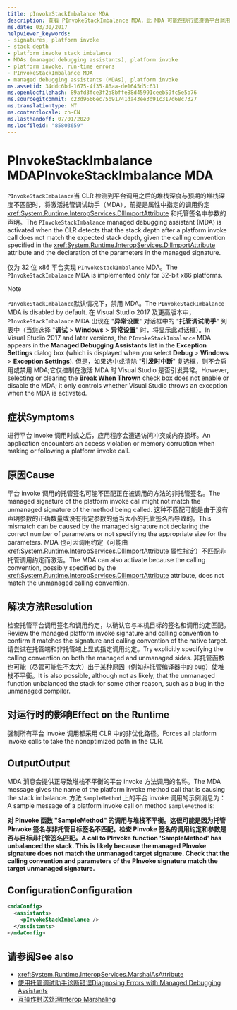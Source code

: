 ```yaml
---
title: pInvokeStackImbalance MDA
description: 查看 PInvokeStackImbalance MDA，此 MDA 可能在执行或遵循平台调用时在访问冲突或内存损坏期间被激活。
ms.date: 03/30/2017
helpviewer_keywords:
- signatures, platform invoke
- stack depth
- platform invoke stack imbalance
- MDAs (managed debugging assistants), platform invoke
- platform invoke, run-time errors
- PInvokeStackImbalance MDA
- managed debugging assistants (MDAs), platform invoke
ms.assetid: 34ddc6bd-1675-4f35-86aa-de1645d5c631
ms.openlocfilehash: 89afd3fce3f2a8bffe88d45991ceeb59fc5e5b76
ms.sourcegitcommit: c23d9666ec75b91741da43ee3d91c317d68c7327
ms.translationtype: MT
ms.contentlocale: zh-CN
ms.lasthandoff: 07/01/2020
ms.locfileid: "85803659"
---
```

# <a name="pinvokestackimbalance-mda"></a><span data-ttu-id="61579-103">PInvokeStackImbalance MDA</span><span class="sxs-lookup"><span data-stu-id="61579-103">PInvokeStackImbalance MDA</span></span>

<span data-ttu-id="61579-104">`PInvokeStackImbalance`当 CLR 检测到平台调用之后的堆栈深度与预期的堆栈深度不匹配时，将激活托管调试助手（MDA），前提是属性中指定的调用约定 <xref:System.Runtime.InteropServices.DllImportAttribute> 和托管签名中参数的声明。</span><span class="sxs-lookup"><span data-stu-id="61579-104">The `PInvokeStackImbalance` managed debugging assistant (MDA) is activated when the CLR detects that the stack depth after a platform invoke call does not match the expected stack depth, given the calling convention specified in the <xref:System.Runtime.InteropServices.DllImportAttribute> attribute and the declaration of the parameters in the managed signature.</span></span>

<span data-ttu-id="61579-105">仅为 32 位 x86 平台实现 `PInvokeStackImbalance` MDA。</span><span class="sxs-lookup"><span data-stu-id="61579-105">The `PInvokeStackImbalance` MDA is implemented only for 32-bit x86 platforms.</span></span>

> [!NOTE]
> <span data-ttu-id="61579-106">`PInvokeStackImbalance`默认情况下，禁用 MDA。</span><span class="sxs-lookup"><span data-stu-id="61579-106">The `PInvokeStackImbalance` MDA is disabled by default.</span></span> <span data-ttu-id="61579-107">在 Visual Studio 2017 及更高版本中， `PInvokeStackImbalance` MDA 出现在 "**异常设置**" 对话框中的 "**托管调试助手**" 列表中（当您选择 "**调试**  >  **Windows**  >  **异常设置**" 时，将显示此对话框）。</span><span class="sxs-lookup"><span data-stu-id="61579-107">In Visual Studio 2017 and later versions, the `PInvokeStackImbalance` MDA appears in the **Managed Debugging Assistants** list in the **Exception Settings** dialog box (which is displayed when you select **Debug** > **Windows** > **Exception Settings**).</span></span> <span data-ttu-id="61579-108">但是，如果选中或清除 "**引发时中断**" 复选框，则不会启用或禁用 MDA;它仅控制在激活 MDA 时 Visual Studio 是否引发异常。</span><span class="sxs-lookup"><span data-stu-id="61579-108">However, selecting or clearing the **Break When Thrown** check box does not enable or disable the MDA; it only controls whether Visual Studio throws an exception when the MDA is activated.</span></span>

## <a name="symptoms"></a><span data-ttu-id="61579-109">症状</span><span class="sxs-lookup"><span data-stu-id="61579-109">Symptoms</span></span>

<span data-ttu-id="61579-110">进行平台 invoke 调用时或之后，应用程序会遭遇访问冲突或内存损坏。</span><span class="sxs-lookup"><span data-stu-id="61579-110">An application encounters an access violation or memory corruption when making or following a platform invoke call.</span></span>

## <a name="cause"></a><span data-ttu-id="61579-111">原因</span><span class="sxs-lookup"><span data-stu-id="61579-111">Cause</span></span>

<span data-ttu-id="61579-112">平台 invoke 调用的托管签名可能不匹配正在被调用的方法的非托管签名。</span><span class="sxs-lookup"><span data-stu-id="61579-112">The managed signature of the platform invoke call might not match the unmanaged signature of the method being called.</span></span>  <span data-ttu-id="61579-113">这种不匹配可能是由于没有声明参数的正确数量或没有指定参数的适当大小的托管签名所导致的。</span><span class="sxs-lookup"><span data-stu-id="61579-113">This mismatch can be caused by the managed signature not declaring the correct number of parameters or not specifying the appropriate size for the parameters.</span></span>  <span data-ttu-id="61579-114">MDA 也可因调用约定（可能由 <xref:System.Runtime.InteropServices.DllImportAttribute> 属性指定）不匹配非托管调用约定而激活。</span><span class="sxs-lookup"><span data-stu-id="61579-114">The MDA can also activate because the calling convention, possibly specified by the <xref:System.Runtime.InteropServices.DllImportAttribute> attribute, does not match the unmanaged calling convention.</span></span>

## <a name="resolution"></a><span data-ttu-id="61579-115">解决方法</span><span class="sxs-lookup"><span data-stu-id="61579-115">Resolution</span></span>

<span data-ttu-id="61579-116">检查托管平台调用签名和调用约定，以确认它与本机目标的签名和调用约定匹配。</span><span class="sxs-lookup"><span data-stu-id="61579-116">Review the managed platform invoke signature and calling convention to confirm it matches the signature and calling convention of the native target.</span></span>  <span data-ttu-id="61579-117">请尝试在托管端和非托管端上显式指定调用约定。</span><span class="sxs-lookup"><span data-stu-id="61579-117">Try explicitly specifying the calling convention on both the managed and unmanaged sides.</span></span> <span data-ttu-id="61579-118">非托管函数也可能（尽管可能性不太大）出于某种原因（例如非托管编译器中的 bug）使堆栈不平衡。</span><span class="sxs-lookup"><span data-stu-id="61579-118">It is also possible, although not as likely, that the unmanaged function unbalanced the stack for some other reason, such as a bug in the unmanaged compiler.</span></span>

## <a name="effect-on-the-runtime"></a><span data-ttu-id="61579-119">对运行时的影响</span><span class="sxs-lookup"><span data-stu-id="61579-119">Effect on the Runtime</span></span>

<span data-ttu-id="61579-120">强制所有平台 invoke 调用都采用 CLR 中的非优化路径。</span><span class="sxs-lookup"><span data-stu-id="61579-120">Forces all platform invoke calls to take the nonoptimized path in the CLR.</span></span>

## <a name="output"></a><span data-ttu-id="61579-121">Output</span><span class="sxs-lookup"><span data-stu-id="61579-121">Output</span></span>

<span data-ttu-id="61579-122">MDA 消息会提供正导致堆栈不平衡的平台 invoke 方法调用的名称。</span><span class="sxs-lookup"><span data-stu-id="61579-122">The MDA message gives the name of the platform invoke method call that is causing the stack imbalance.</span></span> <span data-ttu-id="61579-123">方法 `SampleMethod` 上的平台 invoke 调用的示例消息为：</span><span class="sxs-lookup"><span data-stu-id="61579-123">A sample message of a platform invoke call on method `SampleMethod` is:</span></span>

<span data-ttu-id="61579-124">**对 PInvoke 函数 "SampleMethod" 的调用与堆栈不平衡。这很可能是因为托管 PInvoke 签名与非托管目标签名不匹配。检查 PInvoke 签名的调用约定和参数是否与目标非托管签名匹配。**</span><span class="sxs-lookup"><span data-stu-id="61579-124">**A call to PInvoke function 'SampleMethod' has unbalanced the stack. This is likely because the managed PInvoke signature does not match the unmanaged target signature. Check that the calling convention and parameters of the PInvoke signature match the target unmanaged signature.**</span></span>

## <a name="configuration"></a><span data-ttu-id="61579-125">Configuration</span><span class="sxs-lookup"><span data-stu-id="61579-125">Configuration</span></span>

```xml
<mdaConfig>
  <assistants>
    <pInvokeStackImbalance />
  </assistants>
</mdaConfig>
```

## <a name="see-also"></a><span data-ttu-id="61579-126">请参阅</span><span class="sxs-lookup"><span data-stu-id="61579-126">See also</span></span>

- <xref:System.Runtime.InteropServices.MarshalAsAttribute>
- [<span data-ttu-id="61579-127">使用托管调试助手诊断错误</span><span class="sxs-lookup"><span data-stu-id="61579-127">Diagnosing Errors with Managed Debugging Assistants</span></span>](diagnosing-errors-with-managed-debugging-assistants.md)
- [<span data-ttu-id="61579-128">互操作封送处理</span><span class="sxs-lookup"><span data-stu-id="61579-128">Interop Marshaling</span></span>](../interop/interop-marshaling.md)
